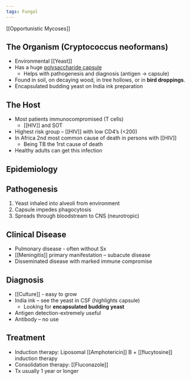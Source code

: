 ```yaml
---
tags: Fungal
---
```

 [[Opportunistic Mycoses]]
## The Organism (Cryptococcus neoformans)
- Environmental [[Yeast]]
- Has a huge <u>polysaccharide capsule</u>
	- Helps with pathogenesis and diagnosis (antigen -> capsule)
- Found in soil, on decaying wood, in tree hollows, or in **bird droppings**.
- Encapsulated budding yeast on India ink preparation
## The Host
- Most patients immunocompromised (T cells)
	- [[HIV]] and SOT
- Highest risk group – [[HIV]] with low CD4’s (<200)
- In Africa 2nd most common cause of death in persons with [[HIV]]
	- Being TB the 1rst cause of death
- Healthy adults can get this infection
## Epidemiology

## Pathogenesis
1. Yeast inhaled into alveoli from environment
2. Capsule impedes phagocytosis
3. Spreads through bloodstream to CNS (neurotropic)

## Clinical Disease
- Pulmonary disease - often without Sx
- [[Meningitis]] primary manifestation – subacute disease
- Disseminated disease with marked immune compromise
## Diagnosis
- [[Culture]] - easy to grow
- India ink – see the yeast in CSF (highlights capsule)
	- Looking for **encapsulated budding yeast**
- Antigen detection-extremely useful
- Antibody – no use
## Treatment
- Induction therapy: Liposomal [[Amphotericin]] B + [[flucytosine]] induction therapy
- Consolidation therapy: [[Fluconazole]] 
- Tx usually 1 year or longer